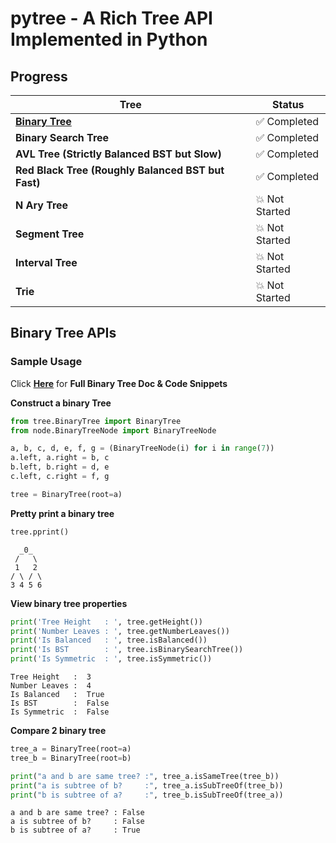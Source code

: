 # pytree - A Rich Tree API Implemented in Python

## Progress

| Tree                                               | Status                       |
|----------------------------------------------------|------------------------------|
| [**Binary Tree**](docs/BinaryTree.md)              | :white_check_mark: Completed |
| **Binary Search Tree**                             | :white_check_mark: Completed |
| **AVL Tree (Strictly Balanced BST but Slow)**      | :white_check_mark: Completed |
| **Red Black Tree (Roughly Balanced BST but Fast)** | :white_check_mark: Completed |
| **N Ary Tree**                                     | :boom: Not Started           |
| **Segment Tree**                                   | :boom: Not Started           |
| **Interval Tree**                                  | :boom: Not Started           |
| **Trie**                                           | :boom: Not Started           |

## Binary Tree APIs

### Sample Usage 
Click **[Here](docs/BinaryTree.md)** for **Full Binary Tree Doc & Code Snippets**

**Construct a binary Tree**
```python
from tree.BinaryTree import BinaryTree
from node.BinaryTreeNode import BinaryTreeNode

a, b, c, d, e, f, g = (BinaryTreeNode(i) for i in range(7))
a.left, a.right = b, c
b.left, b.right = d, e
c.left, c.right = f, g

tree = BinaryTree(root=a)
```

**Pretty print a binary tree**
```python
tree.pprint()
```

```
  _0_  
 /   \ 
 1   2 
/ \ / \
3 4 5 6
```

**View binary tree properties**

```python
print('Tree Height   : ', tree.getHeight())
print('Number Leaves : ', tree.getNumberLeaves())
print('Is Balanced   : ', tree.isBalanced())
print('Is BST        : ', tree.isBinarySearchTree())
print('Is Symmetric  : ', tree.isSymmetric())
```
```
Tree Height   :  3
Number Leaves :  4
Is Balanced   :  True
Is BST        :  False
Is Symmetric  :  False
```
**Compare 2 binary tree**
```python
tree_a = BinaryTree(root=a)
tree_b = BinaryTree(root=b)

print("a and b are same tree? :", tree_a.isSameTree(tree_b))
print("a is subtree of b?     :", tree_a.isSubTreeOf(tree_b))
print("b is subtree of a?     :", tree_b.isSubTreeOf(tree_a))
```
```
a and b are same tree? : False
a is subtree of b?     : False
b is subtree of a?     : True
```